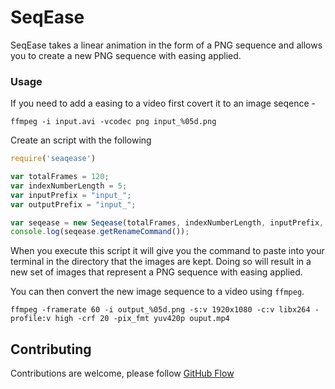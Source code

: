 # SeqEase

SeqEase takes a linear animation in the form of a PNG sequence and allows you to create a new PNG sequence with easing applied.

### Usage

If you need to add a easing to a video first covert it to an image seqence -

```
ffmpeg -i input.avi -vcodec png input_%05d.png
```

Create an script with the following

```javascript
require('seaqease')

var totalFrames = 120;
var indexNumberLength = 5;
var inputPrefix = "input_";
var outputPrefix = "input_";

var seqease = new Seqease(totalFrames, indexNumberLength, inputPrefix, outputPrefix);
console.log(seqease.getRenameCommand());
```

When you execute this script it will give you the command to paste into your terminal in the directory that the images are kept.
Doing so will result in a new set of images that represent a PNG sequence with easing applied.

You can then convert the new image sequence to a video using `ffmpeg`.

```
ffmpeg -framerate 60 -i output_%05d.png -s:v 1920x1080 -c:v libx264 -profile:v high -crf 20 -pix_fmt yuv420p ouput.mp4
```

## Contributing

Contributions are welcome, please follow [GitHub Flow](https://guides.github.com/introduction/flow/index.html)
